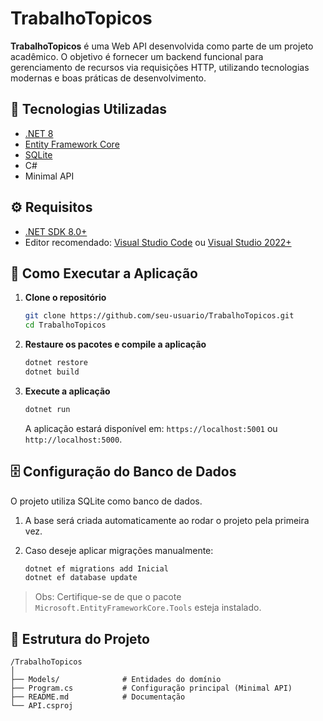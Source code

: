 # TrabalhoTopicos

**TrabalhoTopicos** é uma Web API desenvolvida como parte de um projeto acadêmico. O objetivo é fornecer um backend funcional para gerenciamento de recursos via requisições HTTP, utilizando tecnologias modernas e boas práticas de desenvolvimento.

## 📌 Tecnologias Utilizadas

- [.NET 8](https://dotnet.microsoft.com/en-us/)
- [Entity Framework Core](https://learn.microsoft.com/en-us/ef/)
- [SQLite](https://www.sqlite.org/index.html)
- C#
- Minimal API

## ⚙️ Requisitos

- [.NET SDK 8.0+](https://dotnet.microsoft.com/en-us/download)
- Editor recomendado: [Visual Studio Code](https://code.visualstudio.com/) ou [Visual Studio 2022+](https://visualstudio.microsoft.com/)

## 🚀 Como Executar a Aplicação

1. **Clone o repositório**

   ```bash
   git clone https://github.com/seu-usuario/TrabalhoTopicos.git
   cd TrabalhoTopicos
   ```

2. **Restaure os pacotes e compile a aplicação**

   ```bash
   dotnet restore
   dotnet build
   ```

3. **Execute a aplicação**

   ```bash
   dotnet run
   ```

   A aplicação estará disponível em: `https://localhost:5001` ou `http://localhost:5000`.

## 🗄️ Configuração do Banco de Dados

O projeto utiliza SQLite como banco de dados.

1. A base será criada automaticamente ao rodar o projeto pela primeira vez.
2. Caso deseje aplicar migrações manualmente:

   ```bash
   dotnet ef migrations add Inicial
   dotnet ef database update
   ```

> Obs: Certifique-se de que o pacote `Microsoft.EntityFrameworkCore.Tools` esteja instalado.

## 🧭 Estrutura do Projeto

```
/TrabalhoTopicos
│
├── Models/              # Entidades do domínio
├── Program.cs           # Configuração principal (Minimal API)
├── README.md            # Documentação
└── API.csproj
```
